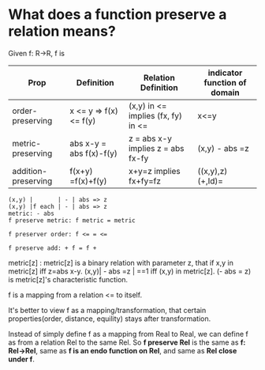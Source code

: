 # What does a function preserve a relation means?
Given f: R->R, f is

| Prop               | Definition             | Relation Definition                | indicator function of domain |
|-                   |-                       |-                                   | -                            |
| order-preserving   | x <= y => f(x) <= f(y) | (x,y) in <= implies (fx, fy) in <= | x<=y                         |
| metric-preserving  | abs x-y = abs f(x)-f(y)| z = abs x-y implies z = abs fx-fy  | (x,y) - abs =z               |
| addition-preserving| f(x+y) =f(x)+f(y)      | x+y=z       implies fx+fy=fz       | ((x,y),z) (+,Id)=            |

```
(x,y) |       | - | abs => z
(x,y) |f each | - | abs => z
metric: - abs
f preserve metric: f metric = metric

f preserver order: f <= = <=

f preserve add: + f = f +  
```
metric[z]
: metric[z] is a binary relation with parameter z, that if x,y in metric[z] iff z=abs x-y.
(x,y)| - abs =z  | ==1 iff (x,y) in metric[z].
(- abs = z) is metric[z]'s characteristic function.

f is a mapping from a relation <= to itself. 

It's better to view f as a mapping/transformation, that certain properties(order, distance, equility) stays after
transformation.

Instead of simply define f as a mapping from Real to Real, we can define f as from a relation Rel to the same Rel. 
So **f preserve Rel** is the same as **f: Rel->Rel**, same as **f is an endo function on Rel**, and same as **Rel close under f**.

